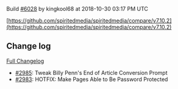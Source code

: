 Build [#6028](https://circleci.com/gh/spiritedmedia/spiritedmedia/6028) by kingkool68 at 2018-10-30 03:17 PM UTC

[https://github.com/spiritedmedia/spiritedmedia/compare/v7.10.2](https://github.com/spiritedmedia/spiritedmedia/compare/v7.10.2)
## Change log
[Full Changelog](git@github.com:spiritedmedia/spiritedmedia.git/compare/v7.10.1...v7.10.2)

 - [#2985](git@github.com:spiritedmedia/spiritedmedia.git/pull/2985): Tweak Billy Penn's End of Article Conversion Prompt
 - [#2983](git@github.com:spiritedmedia/spiritedmedia.git/pull/2983): HOTFIX: Make Pages Able to Be Password Protected
